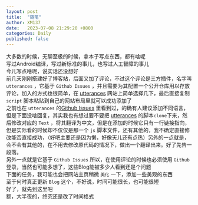 ```yaml
---
layout: post
title:  "随笔"
author: XM137
date:   2023-07-08 21:29:20 +0800
categories: Daily
published: false
---
```

大多数的时候，无聊至极的时候，拿本子写点东西，都有啥呢 <br>
写过Android编译，写过新标准的事儿，也写过人工智障的事儿 <br>
今儿写点啥呢，说实话还没想好 <br>
前几天刚刚搭建好了博客站，后面又加了评论，不过这个评论是三方插件，名字叫 `utterances` ，它基于 `Github Issues` ，并且需要为其配置一个公开仓库用以存放评论，加入的方式也很简单，在 [utterances][utterances] 网站上简单选择几下，最后直接复制 `script` 脚本粘贴到自己的网站布局里就可以成功添加了 <br>
之前也在 `utterances` 的[Github Issues][utterances Issues] 里看到过，的确有人建议添加不同语言，但是下面没啥回复，其实我也有想过要不要把 [utterances][utterances] 的脚本`clone`下来，然后修改对应的 `Text` ，将其翻译为中文，但是在添加的时候它只有一行链接指向，但是实际看的时候却不仅仅是那一个 `js` 脚本文件，还有其他的，我不确定直接修改能否直接成功，（好吧主要还是因为懒，好像天儿还有点热）另外的一点就是，会不会有其他的，在不用去修改原代码的情况下，做出一个翻译出来。好了先告一段落。 <br>
另外一点就是它基于 `Github Issues` 所以，在使用评论的时候也必须使用 `Github` 登录，当然也可能多想了，这些Blog能被多少人看到还是个问题 <br>
下面的任务，我可能也会把网站主页稍微 `美化` 一下，添加一些美观的东西 <br>
至于何时真正更新 `Blog` 这个，不好说，时间可能很长，也可能很短 <br>
好了，就先到这里吧 <br>
额，大半夜的，终究还是改了时间格式  <br>

[utterances]: https://utteranc.es
[utterances Issues]: https://github.com/utterance/utterances/issues